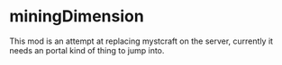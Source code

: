 miningDimension
===============

This mod is an attempt at replacing mystcraft on the server,  currently it needs
an portal kind of thing to jump into.
